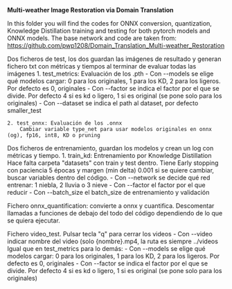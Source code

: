 **Multi-weather Image Restoration via Domain Translation**

In this folder you will find the codes for ONNX conversion, quantization, Knowledge Distillation training and testing for both pytorch models and ONNX models.
The base network and code are taken from: https://github.com/pwp1208/Domain_Translation_Multi-weather_Restoration


Dos ficheros de test, los dos guardan las imágenes de resultado y generan fichero txt con métricas y tiempos al terminar de evaluar todas las imágenes
	1. test_metrics: Evaluación de los .pth
		- Con --models se elige qué modelos cargar: 
			0 para los originales, 1 para los KD, 2 para los ligeros.
			Por defecto es 0, originales
		- Con --factor se indica el factor por el que se divide. 
			Por defecto 4 si es kd o ligero, 1 si es original (se pone solo para los originales)
		- Con --dataset se indica el path al dataset, por defecto smaller_test
		
	2. test_onnx: Evaluación de los .onnx
		Cambiar variable type_net para usar modelos originales en onnx (og), fp16, int8, KD o pruning

Dos ficheros de entrenamiento, guardan los modelos y crean un log con métricas y tiempo.
	1. train_kd: Entrenamiento por Knowledge Distillation
		Hace falta carpeta "datasets" con train y test dentro. 
		Tiene Early stopping con paciencia 5 épocas y margen (min delta) 0.001
			si se quiere cambiar, buscar variables dentro del código.
		- Con --network se decide qué red entrenar: 1 niebla, 2 lluvia o 3 nieve
		- Con --factor el factor por el que reducir
		- Con --batch_size el batch_size de entrenamiento y validación
		

Fichero onnx_quantification: convierte a onnx y cuantifica. Descomentar llamadas a funciones de debajo del todo del código dependiendo de lo que se quiera ejecutar.

Fichero video_test.
	Pulsar tecla "q" para cerrar los videos
	- Con --video indicar nombre del video (solo {nombre}.mp4, la ruta es siempre ../videos
	Igual que en test_metrics para lo demás:
	- Con --models se elige qué modelos cargar: 
		0 para los originales, 1 para los KD, 2 para los ligeros.
		Por defecto es 0, originales
	- Con --factor se indica el factor por el que se divide. 
		Por defecto 4 si es kd o ligero, 1 si es original (se pone solo para los originales)
